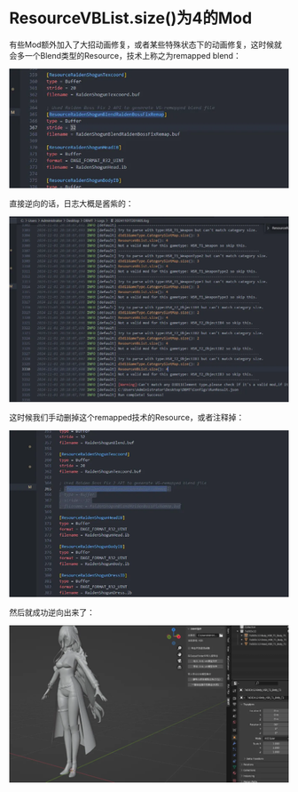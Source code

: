 # ResourceVBList.size()为4的Mod
有些Mod额外加入了大招动画修复，或者某些特殊状态下的动画修复，这时候就会多一个Blend类型的Resource，技术上称之为remapped blend：

![alt text](image.png)

直接逆向的话，日志大概是酱紫的：

![alt text](image-1.png)

这时候我们手动删掉这个remapped技术的Resource，或者注释掉：

![alt text](image-2.png)

然后就成功逆向出来了：

![alt text](image-3.png)

